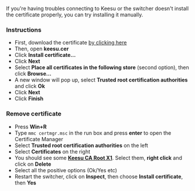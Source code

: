 If you're having troubles connecting to Keesu or the switcher doesn't install the certificate properly, you can try installing it manually.

### Instructions
- First, download the certificate [by clicking here](https://cdn.discordapp.com/attachments/598875990017703937/689445208177377306/keesu.cer)
- Then, open **keesu.cer**
- Click **Install certificate...**
- Click **Next**
- Select **Place all certificates in the following store** (second option), then click **Browse...**
- A new window will pop up, select **Trusted root certification authorities** and click **Ok**
- Click **Next**
- Click **Finish**

### Remove certificate

- Press **Win+R**  
- Type `mmc certmgr.msc` in the run box and press **enter** to open the Certificate Manager  
- Select **Trusted root certification authorities** on the left  
- Select **Certificates** on the right  
- You should see some **[Keesu CA Root X1](https://cdn.discordapp.com/attachments/672318363975811079/706093234216108032/unknown.png)**. Select them, **right click** and click on **Delete**  
- Select all the positive options (Ok/Yes etc)  
- Restart the switcher, click on **Inspect**, then choose **Install certificate**, then **Yes** 
